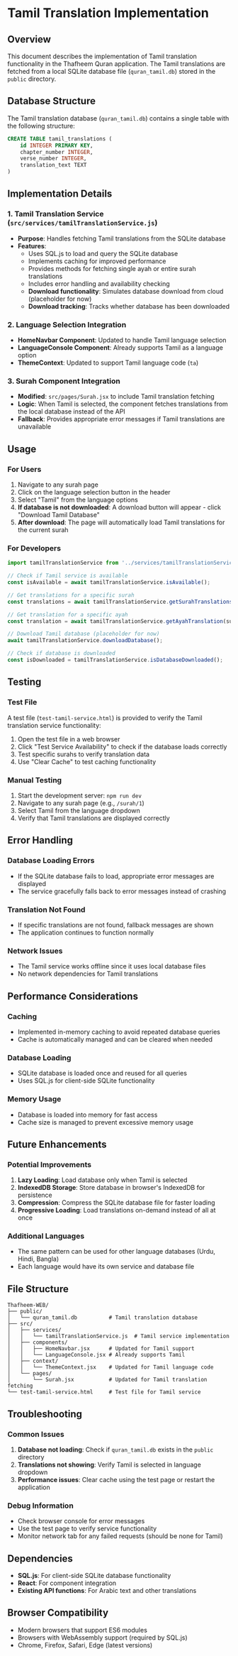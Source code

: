 # Tamil Translation Implementation

## Overview
This document describes the implementation of Tamil translation functionality in the Thafheem Quran application. The Tamil translations are fetched from a local SQLite database file (`quran_tamil.db`) stored in the `public` directory.

## Database Structure
The Tamil translation database (`quran_tamil.db`) contains a single table with the following structure:

```sql
CREATE TABLE tamil_translations (
    id INTEGER PRIMARY KEY,
    chapter_number INTEGER,
    verse_number INTEGER,
    translation_text TEXT
)
```

## Implementation Details

### 1. Tamil Translation Service (`src/services/tamilTranslationService.js`)
- **Purpose**: Handles fetching Tamil translations from the SQLite database
- **Features**:
  - Uses SQL.js to load and query the SQLite database
  - Implements caching for improved performance
  - Provides methods for fetching single ayah or entire surah translations
  - Includes error handling and availability checking
  - **Download functionality**: Simulates database download from cloud (placeholder for now)
  - **Download tracking**: Tracks whether database has been downloaded

### 2. Language Selection Integration
- **HomeNavbar Component**: Updated to handle Tamil language selection
- **LanguageConsole Component**: Already supports Tamil as a language option
- **ThemeContext**: Updated to support Tamil language code (`ta`)

### 3. Surah Component Integration
- **Modified**: `src/pages/Surah.jsx` to include Tamil translation fetching
- **Logic**: When Tamil is selected, the component fetches translations from the local database instead of the API
- **Fallback**: Provides appropriate error messages if Tamil translations are unavailable

## Usage

### For Users
1. Navigate to any surah page
2. Click on the language selection button in the header
3. Select "Tamil" from the language options
4. **If database is not downloaded**: A download button will appear - click "Download Tamil Database"
5. **After download**: The page will automatically load Tamil translations for the current surah

### For Developers
```javascript
import tamilTranslationService from '../services/tamilTranslationService';

// Check if Tamil service is available
const isAvailable = await tamilTranslationService.isAvailable();

// Get translations for a specific surah
const translations = await tamilTranslationService.getSurahTranslations(surahId);

// Get translation for a specific ayah
const translation = await tamilTranslationService.getAyahTranslation(surahId, ayahNumber);

// Download Tamil database (placeholder for now)
await tamilTranslationService.downloadDatabase();

// Check if database is downloaded
const isDownloaded = tamilTranslationService.isDatabaseDownloaded();
```

## Testing

### Test File
A test file (`test-tamil-service.html`) is provided to verify the Tamil translation service functionality:
1. Open the test file in a web browser
2. Click "Test Service Availability" to check if the database loads correctly
3. Test specific surahs to verify translation data
4. Use "Clear Cache" to test caching functionality

### Manual Testing
1. Start the development server: `npm run dev`
2. Navigate to any surah page (e.g., `/surah/1`)
3. Select Tamil from the language dropdown
4. Verify that Tamil translations are displayed correctly

## Error Handling

### Database Loading Errors
- If the SQLite database fails to load, appropriate error messages are displayed
- The service gracefully falls back to error messages instead of crashing

### Translation Not Found
- If specific translations are not found, fallback messages are shown
- The application continues to function normally

### Network Issues
- The Tamil service works offline since it uses local database files
- No network dependencies for Tamil translations

## Performance Considerations

### Caching
- Implemented in-memory caching to avoid repeated database queries
- Cache is automatically managed and can be cleared when needed

### Database Loading
- SQLite database is loaded once and reused for all queries
- Uses SQL.js for client-side SQLite functionality

### Memory Usage
- Database is loaded into memory for fast access
- Cache size is managed to prevent excessive memory usage

## Future Enhancements

### Potential Improvements
1. **Lazy Loading**: Load database only when Tamil is selected
2. **IndexedDB Storage**: Store database in browser's IndexedDB for persistence
3. **Compression**: Compress the SQLite database file for faster loading
4. **Progressive Loading**: Load translations on-demand instead of all at once

### Additional Languages
- The same pattern can be used for other language databases (Urdu, Hindi, Bangla)
- Each language would have its own service and database file

## File Structure
```
Thafheem-WEB/
├── public/
│   └── quran_tamil.db          # Tamil translation database
├── src/
│   ├── services/
│   │   └── tamilTranslationService.js  # Tamil service implementation
│   ├── components/
│   │   ├── HomeNavbar.jsx      # Updated for Tamil support
│   │   └── LanguageConsole.jsx # Already supports Tamil
│   ├── context/
│   │   └── ThemeContext.jsx    # Updated for Tamil language code
│   └── pages/
│       └── Surah.jsx           # Updated for Tamil translation fetching
└── test-tamil-service.html     # Test file for Tamil service
```

## Troubleshooting

### Common Issues
1. **Database not loading**: Check if `quran_tamil.db` exists in the `public` directory
2. **Translations not showing**: Verify Tamil is selected in language dropdown
3. **Performance issues**: Clear cache using the test page or restart the application

### Debug Information
- Check browser console for error messages
- Use the test page to verify service functionality
- Monitor network tab for any failed requests (should be none for Tamil)

## Dependencies
- **SQL.js**: For client-side SQLite database functionality
- **React**: For component integration
- **Existing API functions**: For Arabic text and other translations

## Browser Compatibility
- Modern browsers that support ES6 modules
- Browsers with WebAssembly support (required by SQL.js)
- Chrome, Firefox, Safari, Edge (latest versions)
